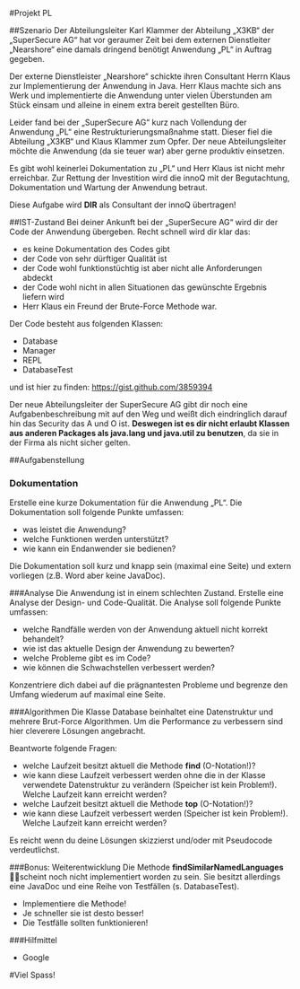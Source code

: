 #Projekt PL

##Szenario
Der Abteilungsleiter Karl Klammer der Abteilung „X3KB“ der „SuperSecure AG“ hat vor geraumer Zeit bei dem externen Dienstleiter „Nearshore“ eine damals dringend benötigt Anwendung „PL“ in Auftrag gegeben.

Der externe Dienstleister „Nearshore“ schickte ihren Consultant Herrn Klaus zur Implementierung der Anwendung in Java. Herr Klaus machte sich ans Werk und implementierte die Anwendung unter vielen Überstunden am Stück einsam und alleine in einem extra bereit gestellten Büro.
 
Leider fand bei der „SuperSecure AG“ kurz nach Vollendung der Anwendung „PL“ eine Restrukturierungsmaßnahme statt. Dieser fiel die Abteilung „X3KB“ und Klaus Klammer zum Opfer. Der neue Abteilungsleiter möchte die Anwendung (da sie teuer war) aber gerne produktiv einsetzen.

Es gibt wohl keinerlei Dokumentation zu „PL“ und Herr Klaus ist nicht mehr erreichbar. Zur Rettung der Investition wird die innoQ mit der Begutachtung, Dokumentation und Wartung der Anwendung betraut.

Diese Aufgabe wird **DIR** als Consultant der innoQ übertragen!

##IST-Zustand
Bei deiner Ankunft bei der „SuperSecure AG“ wird dir der Code der Anwendung übergeben. Recht schnell wird dir klar das:

- es keine Dokumentation des Codes gibt
- der Code von sehr dürftiger Qualität ist
- der Code wohl funktionstüchtig ist aber nicht alle Anforderungen abdeckt
- der Code wohl nicht in allen Situationen das gewünschte Ergebnis liefern wird
- Herr Klaus ein Freund der Brute-Force Methode war.

Der Code besteht aus folgenden Klassen:

- Database
- Manager
- REPL
- DatabaseTest

und ist hier zu finden: https://gist.github.com/3859394

Der neue Abteilungsleiter der SuperSecure AG gibt dir noch eine Aufgabenbeschreibung mit auf den Weg und weißt dich eindringlich darauf hin das Security das A und O ist. **Deswegen ist es dir nicht erlaubt Klassen aus anderen Packages als java.lang und java.util zu benutzen**, da sie in der Firma als nicht sicher gelten.

##Aufgabenstellung
### Dokumentation
Erstelle eine kurze Dokumentation für die Anwendung „PL“. Die Dokumentation soll folgende Punkte umfassen:

- was leistet die Anwendung?
- welche Funktionen werden unterstützt?
- wie kann ein Endanwender sie bedienen?

Die Dokumentation soll kurz und knapp sein (maximal eine Seite) und extern vorliegen (z.B. Word aber keine JavaDoc).

###Analyse
Die Anwendung ist in einem schlechten Zustand. Erstelle eine Analyse der Design- und Code-Qualität. Die Analyse soll folgende Punkte umfassen:

- welche Randfälle werden von der Anwendung aktuell nicht korrekt behandelt?
- wie ist das aktuelle Design der Anwendung zu bewerten?
- welche Probleme gibt es im Code?
- wie können die Schwachstellen verbessert werden?

Konzentriere dich dabei auf die prägnantesten Probleme und begrenze den Umfang wiederum auf maximal eine Seite.

###Algorithmen
Die Klasse Database beinhaltet eine Datenstruktur und mehrere Brut-Force Algorithmen. Um die Performance zu verbessern sind hier cleverere Lösungen angebracht.
 
Beantworte folgende Fragen:

- welche Laufzeit besitzt aktuell die Methode **find** (O-Notation!)?
- wie kann diese Laufzeit verbessert werden ohne die in der Klasse verwendete Datenstruktur zu verändern (Speicher ist kein Problem!). Welche Laufzeit kann erreicht werden?
- welche Laufzeit besitzt aktuell die Methode **top** (O-Notation!)?
- wie kann diese Laufzeit verbessert werden (Speicher ist kein Problem!). Welche Laufzeit kann erreicht werden?

Es reicht wenn du deine Lösungen skizzierst und/oder mit Pseudocode verdeutlichst.

###Bonus: Weiterentwicklung
Die Methode **findSimilarNamedLanguages** scheint noch nicht implementiert worden zu sein. Sie besitzt allerdings eine JavaDoc und eine Reihe von Testfällen (s. DatabaseTest).

- Implementiere die Methode!
- Je schneller sie ist desto besser!
- Die Testfälle sollten funktionieren!

###Hilfmittel
- Google




#Viel Spass!

